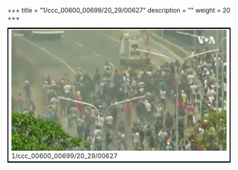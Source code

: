 +++
title = "1/ccc_00600_00699/20_29/00627"
description = ""
weight = 20
+++

<table style="border:2px solid black;max-width:800px;max-height:800px;" 
><tr><td>
<img class="center-fit-jpg"
src="/jpg_/aaa_20190430_NxaOmWaI8sI_00626.jpg">
1/ccc_00600_00699/20_29/00627
</img></td></tr></table>
